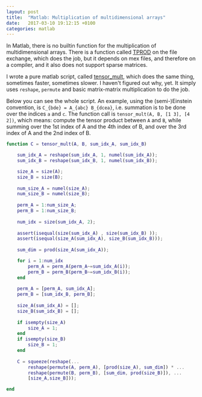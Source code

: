 ```yaml
---
layout: post
title:  "Matlab: Multiplication of multidimensional arrays"
date:   2017-03-10 19:12:15 +0100
categories: matlab
---
```


In Matlab, there is no builtin function for the multiplication of multidimensional arrays.
There is a function called [TPROD](https://de.mathworks.com/matlabcentral/fileexchange/16275-tprod-arbitary-tensor-products-between-n-d-arrays) on the file exchange, which does the job, but it depends on mex files, and therefore on a compiler, and it also does not support sparse matrices.

I wrote a pure matlab script, called [tensor\_mult](https://github.com/unruhschuh/tensor_mult), which does the same thing, sometimes faster, sometimes slower. I haven't figured out why, yet.
It simply uses `reshape`, `permute` and basic matrix-matrix multiplication to do the job.

Below you can see the whole script.
An example, using the (semi-)Einstein convention, is `C_{bde} = A_{abc} B_{dcea}`, i.e. summation is to be done over the indices `a` and `c`.
The function call is `tensor_mult(A, B, [1 3], [4 2])`, which means: compute the tensor product between `A` and `B`, while summing over the 1st index of A and the 4th index of B, and over the 3rd index of A and the 2nd index of B.

``` matlab
function C = tensor_mult(A, B, sum_idx_A, sum_idx_B)

    sum_idx_A = reshape(sum_idx_A, 1, numel(sum_idx_A));
    sum_idx_B = reshape(sum_idx_B, 1, numel(sum_idx_B));

    size_A = size(A);
    size_B = size(B);
    
    num_size_A = numel(size_A);
    num_size_B = numel(size_B);
    
    perm_A = 1:num_size_A;
    perm_B = 1:num_size_B;
    
    num_idx = size(sum_idx_A, 2);
    
    assert(isequal(size(sum_idx_A) , size(sum_idx_B) ));
    assert(isequal(size_A(sum_idx_A), size_B(sum_idx_B)));
    
    sum_dim = prod(size_A(sum_idx_A));

    for i = 1:num_idx
        perm_A = perm_A(perm_A~=sum_idx_A(i));
        perm_B = perm_B(perm_B~=sum_idx_B(i));
    end
    
    perm_A = [perm_A, sum_idx_A];
    perm_B = [sum_idx_B, perm_B];
    
    size_A(sum_idx_A) = [];
    size_B(sum_idx_B) = [];
    
    if isempty(size_A)
        size_A = 1;
    end
    if isempty(size_B)
        size_B = 1;
    end
    
    C = squeeze(reshape(...
        reshape(permute(A, perm_A), [prod(size_A), sum_dim]) * ...
        reshape(permute(B, perm_B), [sum_dim, prod(size_B)]), ...
        [size_A,size_B]));

end
```
